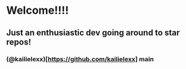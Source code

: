 # Welcome!!!!

## Just an enthusiastic dev going around to star repos! 

### (@kailielexx)[https://github.com/kailielexx] main
